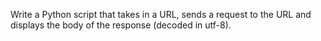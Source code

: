 Write a Python script that takes in a URL, sends a request to the URL and displays the body of the response (decoded in utf-8). 
